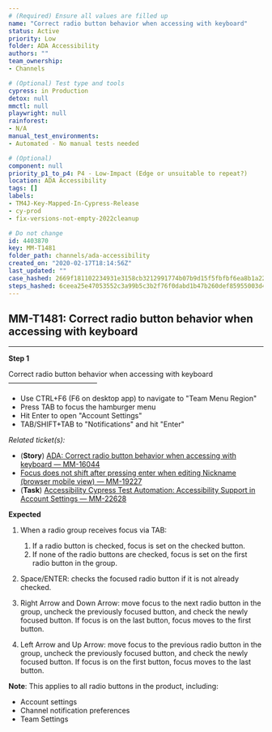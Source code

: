 ```yaml
---
# (Required) Ensure all values are filled up
name: "Correct radio button behavior when accessing with keyboard"
status: Active
priority: Low
folder: ADA Accessibility
authors: ""
team_ownership: 
- Channels

# (Optional) Test type and tools
cypress: in Production
detox: null
mmctl: null
playwright: null
rainforest: 
- N/A
manual_test_environments: 
- Automated - No manual tests needed

# (Optional)
component: null
priority_p1_to_p4: P4 - Low-Impact (Edge or unsuitable to repeat?)
location: ADA Accessibility
tags: []
labels: 
- TM4J-Key-Mapped-In-Cypress-Release
- cy-prod
- fix-versions-not-empty-2022cleanup

# Do not change
id: 4403870
key: MM-T1481
folder_path: channels/ada-accessibility
created_on: "2020-02-17T18:14:56Z"
last_updated: ""
case_hashed: 2669f181102234931e3158cb3212991774b07b9d15f5fbfbf6ea8b1a2242069560e120fd51aebd035666f04ac1faaf1b
steps_hashed: 6ceea25e47053552c3a99b5c3b2f76f0dabd1b47b260def85955003d41df8ea3771b09d96a5a164976663429b2f7f351
---
```


## MM-T1481: Correct radio button behavior when accessing with keyboard

---

**Step 1**

Correct radio button behavior when accessing with keyboard\
–––––––––––––––––––––––––

- Use CTRL+F6 (F6 on desktop app) to navigate to "Team Menu Region"
- Press TAB to focus the hamburger menu
- Hit Enter to open "Account Settings"
- TAB/SHIFT+TAB to "Notifications" and hit "Enter"

_Related ticket(s):_

- (**Story**) [ADA: Correct radio button behavior when accessing with keyboard — MM-16044](https://mattermost.atlassian.net/browse/MM-16044)
- [Focus does not shift after pressing enter when editing Nickname (browser mobile view) — MM-19227](https://mattermost.atlassian.net/browse/MM-19227)
- (**Task**) [Accessibility Cypress Test Automation: Accessibility Support in Account Settings — MM-22628](https://mattermost.atlassian.net/browse/MM-22628)

**Expected**

1. When a radio group receives focus via TAB:

   1. If a radio button is checked, focus is set on the checked button.
   2. If none of the radio buttons are checked, focus is set on the first radio button in the group.

2. Space/ENTER: checks the focused radio button if it is not already checked.

3. Right Arrow and Down Arrow: move focus to the next radio button in the group, uncheck the previously focused button, and check the newly focused button. If focus is on the last button, focus moves to the first button.

4. Left Arrow and Up Arrow: move focus to the previous radio button in the group, uncheck the previously focused button, and check the newly focused button. If focus is on the first button, focus moves to the last button.

**Note**: This applies to all radio buttons in the product, including:

- Account settings
- Channel notification preferences
- Team Settings
